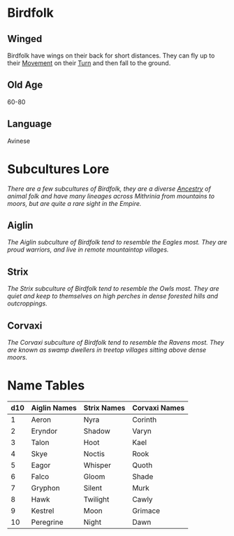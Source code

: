 # Birdfolk

## Winged

Birdfolk have wings on their back for short distances. They can fly up to their [Movement](../../Game%20Procedures/Combat/Movement.md) on their [Turn](../../Game%20Procedures/Core%20Procedures/Turn.md) and then fall to the ground.

## Old Age

60-80

## Language

Avinese

# Subcultures Lore

*There are a few subcultures of Birdfolk, they are a diverse [Ancestry](Ancestry.md) of animal folk and have many lineages across Mithrinia from mountains to moors, but are quite a rare sight in the Empire.*

## Aiglin

*The Aiglin subculture of Birdfolk tend to resemble the Eagles most. They are proud warriors, and live in remote mountaintop villages.*

## Strix

*The Strix subculture of Birdfolk tend to resemble the Owls most. They are quiet and keep to themselves on high perches in dense forested hills and outcroppings.*

## Corvaxi

*The Corvaxi subculture of Birdfolk tend to resemble the Ravens most. They are known as swamp dwellers in treetop villages sitting above dense moors.*

# Name Tables

| d10 | Aiglin Names | Strix Names | Corvaxi Names |
| --- | ------------ | ----------- | ------------- |
| 1   | Aeron        | Nyra        | Corinth       |
| 2   | Eryndor      | Shadow      | Varyn         |
| 3   | Talon        | Hoot        | Kael          |
| 4   | Skye         | Noctis      | Rook          |
| 5   | Eagor        | Whisper     | Quoth         |
| 6   | Falco        | Gloom       | Shade         |
| 7   | Gryphon      | Silent      | Murk          |
| 8   | Hawk         | Twilight    | Cawly         |
| 9   | Kestrel      | Moon        | Grimace       |
| 10  | Peregrine    | Night       | Dawn          |
